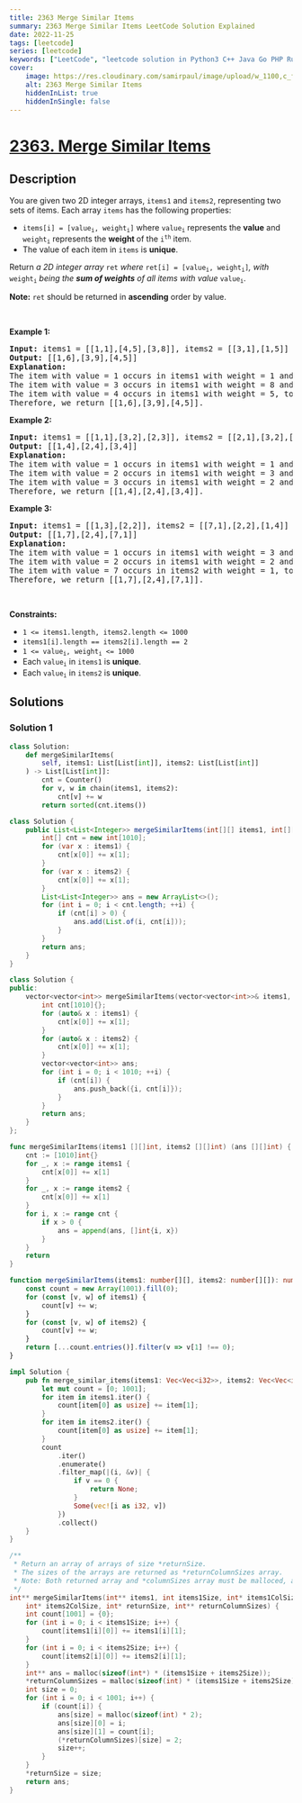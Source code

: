 ```yaml
---
title: 2363 Merge Similar Items
summary: 2363 Merge Similar Items LeetCode Solution Explained
date: 2022-11-25
tags: [leetcode]
series: [leetcode]
keywords: ["LeetCode", "leetcode solution in Python3 C++ Java Go PHP Ruby Swift TypeScript Rust C# JavaScript C", "2363 Merge Similar Items LeetCode Solution Explained in all languages"]
cover:
    image: https://res.cloudinary.com/samirpaul/image/upload/w_1100,c_fit,co_rgb:FFFFFF,l_text:Arial_75_bold:2363 Merge Similar Items - Solution Explained/problem-solving.webp
    alt: 2363 Merge Similar Items
    hiddenInList: true
    hiddenInSingle: false
---
```



# [2363. Merge Similar Items](https://leetcode.com/problems/merge-similar-items)


## Description

<p>You are given two 2D integer arrays, <code>items1</code> and <code>items2</code>, representing two sets of items. Each array <code>items</code> has the following properties:</p>

<ul>
	<li><code>items[i] = [value<sub>i</sub>, weight<sub>i</sub>]</code> where <code>value<sub>i</sub></code> represents the <strong>value</strong> and <code>weight<sub>i</sub></code> represents the <strong>weight </strong>of the <code>i<sup>th</sup></code> item.</li>
	<li>The value of each item in <code>items</code> is <strong>unique</strong>.</li>
</ul>

<p>Return <em>a 2D integer array</em> <code>ret</code> <em>where</em> <code>ret[i] = [value<sub>i</sub>, weight<sub>i</sub>]</code><em>,</em> <em>with</em> <code>weight<sub>i</sub></code> <em>being the <strong>sum of weights</strong> of all items with value</em> <code>value<sub>i</sub></code>.</p>

<p><strong>Note:</strong> <code>ret</code> should be returned in <strong>ascending</strong> order by value.</p>

<p>&nbsp;</p>
<p><strong class="example">Example 1:</strong></p>

<pre>
<strong>Input:</strong> items1 = [[1,1],[4,5],[3,8]], items2 = [[3,1],[1,5]]
<strong>Output:</strong> [[1,6],[3,9],[4,5]]
<strong>Explanation:</strong> 
The item with value = 1 occurs in items1 with weight = 1 and in items2 with weight = 5, total weight = 1 + 5 = 6.
The item with value = 3 occurs in items1 with weight = 8 and in items2 with weight = 1, total weight = 8 + 1 = 9.
The item with value = 4 occurs in items1 with weight = 5, total weight = 5.  
Therefore, we return [[1,6],[3,9],[4,5]].
</pre>

<p><strong class="example">Example 2:</strong></p>

<pre>
<strong>Input:</strong> items1 = [[1,1],[3,2],[2,3]], items2 = [[2,1],[3,2],[1,3]]
<strong>Output:</strong> [[1,4],[2,4],[3,4]]
<strong>Explanation:</strong> 
The item with value = 1 occurs in items1 with weight = 1 and in items2 with weight = 3, total weight = 1 + 3 = 4.
The item with value = 2 occurs in items1 with weight = 3 and in items2 with weight = 1, total weight = 3 + 1 = 4.
The item with value = 3 occurs in items1 with weight = 2 and in items2 with weight = 2, total weight = 2 + 2 = 4.
Therefore, we return [[1,4],[2,4],[3,4]].</pre>

<p><strong class="example">Example 3:</strong></p>

<pre>
<strong>Input:</strong> items1 = [[1,3],[2,2]], items2 = [[7,1],[2,2],[1,4]]
<strong>Output:</strong> [[1,7],[2,4],[7,1]]
<strong>Explanation:
</strong>The item with value = 1 occurs in items1 with weight = 3 and in items2 with weight = 4, total weight = 3 + 4 = 7. 
The item with value = 2 occurs in items1 with weight = 2 and in items2 with weight = 2, total weight = 2 + 2 = 4. 
The item with value = 7 occurs in items2 with weight = 1, total weight = 1.
Therefore, we return [[1,7],[2,4],[7,1]].
</pre>

<p>&nbsp;</p>
<p><strong>Constraints:</strong></p>

<ul>
	<li><code>1 &lt;= items1.length, items2.length &lt;= 1000</code></li>
	<li><code>items1[i].length == items2[i].length == 2</code></li>
	<li><code>1 &lt;= value<sub>i</sub>, weight<sub>i</sub> &lt;= 1000</code></li>
	<li>Each <code>value<sub>i</sub></code> in <code>items1</code> is <strong>unique</strong>.</li>
	<li>Each <code>value<sub>i</sub></code> in <code>items2</code> is <strong>unique</strong>.</li>
</ul>

## Solutions

### Solution 1

<!-- tabs:start -->

```python
class Solution:
    def mergeSimilarItems(
        self, items1: List[List[int]], items2: List[List[int]]
    ) -> List[List[int]]:
        cnt = Counter()
        for v, w in chain(items1, items2):
            cnt[v] += w
        return sorted(cnt.items())
```

```java
class Solution {
    public List<List<Integer>> mergeSimilarItems(int[][] items1, int[][] items2) {
        int[] cnt = new int[1010];
        for (var x : items1) {
            cnt[x[0]] += x[1];
        }
        for (var x : items2) {
            cnt[x[0]] += x[1];
        }
        List<List<Integer>> ans = new ArrayList<>();
        for (int i = 0; i < cnt.length; ++i) {
            if (cnt[i] > 0) {
                ans.add(List.of(i, cnt[i]));
            }
        }
        return ans;
    }
}
```

```cpp
class Solution {
public:
    vector<vector<int>> mergeSimilarItems(vector<vector<int>>& items1, vector<vector<int>>& items2) {
        int cnt[1010]{};
        for (auto& x : items1) {
            cnt[x[0]] += x[1];
        }
        for (auto& x : items2) {
            cnt[x[0]] += x[1];
        }
        vector<vector<int>> ans;
        for (int i = 0; i < 1010; ++i) {
            if (cnt[i]) {
                ans.push_back({i, cnt[i]});
            }
        }
        return ans;
    }
};
```

```go
func mergeSimilarItems(items1 [][]int, items2 [][]int) (ans [][]int) {
	cnt := [1010]int{}
	for _, x := range items1 {
		cnt[x[0]] += x[1]
	}
	for _, x := range items2 {
		cnt[x[0]] += x[1]
	}
	for i, x := range cnt {
		if x > 0 {
			ans = append(ans, []int{i, x})
		}
	}
	return
}
```

```ts
function mergeSimilarItems(items1: number[][], items2: number[][]): number[][] {
    const count = new Array(1001).fill(0);
    for (const [v, w] of items1) {
        count[v] += w;
    }
    for (const [v, w] of items2) {
        count[v] += w;
    }
    return [...count.entries()].filter(v => v[1] !== 0);
}
```

```rust
impl Solution {
    pub fn merge_similar_items(items1: Vec<Vec<i32>>, items2: Vec<Vec<i32>>) -> Vec<Vec<i32>> {
        let mut count = [0; 1001];
        for item in items1.iter() {
            count[item[0] as usize] += item[1];
        }
        for item in items2.iter() {
            count[item[0] as usize] += item[1];
        }
        count
            .iter()
            .enumerate()
            .filter_map(|(i, &v)| {
                if v == 0 {
                    return None;
                }
                Some(vec![i as i32, v])
            })
            .collect()
    }
}
```

```c
/**
 * Return an array of arrays of size *returnSize.
 * The sizes of the arrays are returned as *returnColumnSizes array.
 * Note: Both returned array and *columnSizes array must be malloced, assume caller calls free().
 */
int** mergeSimilarItems(int** items1, int items1Size, int* items1ColSize, int** items2, int items2Size,
    int* items2ColSize, int* returnSize, int** returnColumnSizes) {
    int count[1001] = {0};
    for (int i = 0; i < items1Size; i++) {
        count[items1[i][0]] += items1[i][1];
    }
    for (int i = 0; i < items2Size; i++) {
        count[items2[i][0]] += items2[i][1];
    }
    int** ans = malloc(sizeof(int*) * (items1Size + items2Size));
    *returnColumnSizes = malloc(sizeof(int) * (items1Size + items2Size));
    int size = 0;
    for (int i = 0; i < 1001; i++) {
        if (count[i]) {
            ans[size] = malloc(sizeof(int) * 2);
            ans[size][0] = i;
            ans[size][1] = count[i];
            (*returnColumnSizes)[size] = 2;
            size++;
        }
    }
    *returnSize = size;
    return ans;
}
```

<!-- tabs:end -->

<!-- end -->
